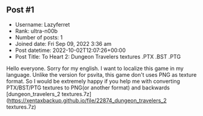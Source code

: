 ## Post #1
- Username: Lazyferret
- Rank: ultra-n00b
- Number of posts: 1
- Joined date: Fri Sep 09, 2022 3:36 am
- Post datetime: 2022-10-02T12:07:26+00:00
- Post Title: To Heart 2: Dungeon Travelers textures .PTX .BST .PTG

Hello everyone. Sorry for my english. I want to localize this game in my language. Unlike the version for psvita, this game don't uses PNG as texture format. So I would be extremely happy if you help me with converting PTX/BST/PTG textures to PNG(or another format) and backwards
[dungeon_travelers_2 textures.7z](https://xentaxbackup.github.io/file/22874_dungeon_travelers_2 textures.7z)
